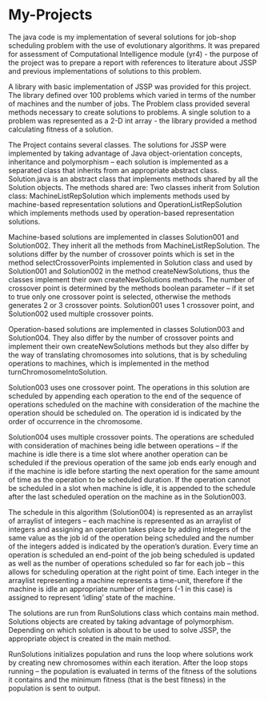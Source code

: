 # My-Projects

The java code is my implementation of several solutions for job-shop scheduling problem with the use of evolutionary algorithms. It was prepared for assessment of Computational Intelligence module (yr4) - the purpose of the project was to prepare a report with references to literature about JSSP and previous implementations of solutions to this problem. 

A library with basic implementation of JSSP was provided for this project. The library defined over 100 problems which varied in terms of the number of machines and the number of jobs. The Problem class provided several methods necessary to create solutions to problems. A single solution to a problem was represented as a 2-D int array - the library provided a method calculating fitness of a solution.

The Project contains several classes. The solutions for JSSP were implemented by taking advantage of Java object-orientation concepts, inheritance and polymorphism – each solution is implemented as a separated class that inherits from an appropriate abstract class.
Solution.java is an abstract class that implements methods shared by all the Solution objects. The methods shared are:
Two classes inherit from Solution class: MachineListRepSolution which implements methods used by machine-based representation solutions and OperationListRepSolution which implements methods used by operation-based representation solutions.

Machine-based solutions are implemented in classes Solution001 and Solution002. They inherit all the methods from MachineListRepSolution. The solutions differ by the number of crossover points which is set in the method selectCrossoverPoints implemented in Solution class and used by Solution001 and Solution002 in the method createNewSolutions, thus the classes implement their own createNewSolutions methods. The number of crossover point is determined by the methods boolean parameter – if it set to true only one crossover point is selected, otherwise the methods generates 2 or 3 crossover points. Solution001 uses 1 crossover point, and Solution002 used multiple crossover points.

Operation-based solutions are implemented in classes Solution003 and Solution004. They also differ by the number of crossover points and implement their own createNewSolutions methods but they also differ by the way of translating chromosomes into solutions, that is by scheduling operations to machines, which is implemented in the method turnChromosomeIntoSolution. 

Solution003 uses one crossover point. The operations in this solution are scheduled by appending each operation to the end of the sequence of operations scheduled on the machine with consideration of the machine the operation should be scheduled on. The operation id is indicated by the order of occurrence in the chromosome.

Solution004 uses multiple crossover points. The operations are scheduled with consideration of machines being idle between operations – if the machine is idle there is a time slot where another operation can be scheduled if the previous operation of the same job ends early enough and if the machine is idle before starting the next operation for the same amount of time as the operation to be scheduled duration. If the operation cannot be scheduled in a slot when machine is idle, it is appended to the schedule after the last scheduled operation on the machine as in the Solution003.

The schedule in this algorithm (Solution004) is represented as an arraylist of arraylist of integers – each machine is represented as an arraylist of integers and assigning an operation takes place by adding integers of the same value as the job id of the operation being scheduled and the number of the integers added is indicated by the operation’s duration. Every time an operation is scheduled an end-point of the job being scheduled is updated as well as the number of operations scheduled so far for each job – this allows for scheduling operation at the right point of time. Each integer in the arraylist representing a machine represents a time-unit, therefore if the machine is idle an appropriate number of integers (-1 in this case) is assigned to represent ‘idling’ state of the machine.

The solutions are run from RunSolutions class which contains main method. Solutions objects are created by taking advantage of polymorphism. Depending on which solution is about to be used to solve JSSP, the appropriate object is created in the main method.

RunSolutions initializes population and runs the loop where solutions work by creating new chromosomes within each iteration. After the loop stops running – the population is evaluated in terms of the fitness of the solutions it contains and the minimum fitness (that is the best fitness) in the population is sent to output.

